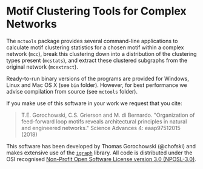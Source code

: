 # Motif Clustering Tools for Complex Networks

The `mctools` package provides several command-line applications to calculate motif clustering statistics for a chosen motif within a complex network (`mcc`), break this clustering down into a distribution of the clustering types present (`mcstats`), and extract these clustered subgraphs from the original network (`mcextract`).

Ready-to-run binary versions of the programs are provided for Windows, Linux and Mac OS X (see `bin` folder). However, for best performance we advise compilation from source (see `mctools` folder).

If you make use of this software in your work we request that you cite:

>T.E. Gorochowski, C.S. Grierson and M. di Bernardo. "Organization of feed-forward loop motifs reveals architectural principles in natural and engineered networks." Science Advances 4: eaap97512015 (2018)

This software has been developed by Thomas Gorochowski (@chofski) and makes extensive use of the [`igraph`](http://igraph.sf.net) library. All code is distributed under the OSI recognised [Non-Profit Open Software License version 3.0 (NPOSL-3.0)](http://www.opensource.org/licenses/NOSL3.0).

